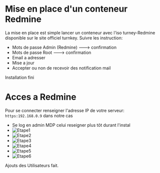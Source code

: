# Mise en place d'un conteneur Redmine
La mise en place est simple lancer un conteneur avec l'iso turney-Redmine disponible sur le site officiel turnkey.
Suivre les instruction:
- Mots de passe Admin (Redmine) ---> confirmation
- Mots de passe Root ---> confirmation
- Email a adresser
- Mise a jour
- Accepter ou non de recevoir des notification mail

 Installation fini 
 # Acces a Redmine

 Pour se connecter renseigner l'adresse IP de votre serveur: ```https:192.168.0.9``` dans notre cas 
 - Se log en admin MDP celui reseigner plus tôt durant l'instal
- ![Etape1]()
- ![Etape2]()
- ![Etape3]()
- ![Etape4]()
- ![Etape5]()
- ![Etape6]()


 Ajouts des Utilisateurs fait.
  
 
